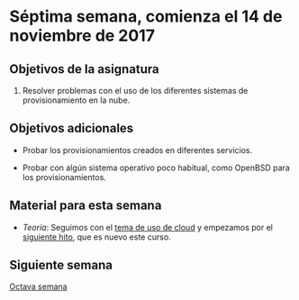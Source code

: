 # Séptima semana, comienza el 14 de noviembre de 2017


## Objetivos de la asignatura

1. Resolver problemas con el uso de los diferentes sistemas de
   provisionamiento en la nube.


## Objetivos adicionales

* Probar los provisionamientos creados en diferentes servicios.

* Probar con algún sistema operativo poco habitual, como OpenBSD para
  los provisionamientos.

## Material para esta semana

* *Teoría*: Seguimos con el
  [tema de uso de cloud](http://jj.github.io/CC/documentos/temas/Automatizando_cloud) y
  empezamos por
  el
  [siguiente hito](http://jj.github.io/CC/documentos/proyecto/3.IaaS),
  que es nuevo este curso.


## Siguiente semana

[Octava semana](08-semana.md)
